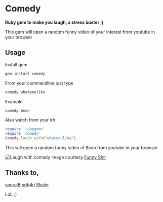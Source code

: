 Comedy
=======

**Ruby gem to make you laugh, a stress buster ;)**

This gem will open a random funny video of your interest from youtube in your browser

Usage
------
Install gem

```ruby
gem install comedy
```

From your commandline just type 
```ruby
comedy whatyoulike
```

Example
```ruby
comedy bean
```

Also watch from your irb
```ruby
require 'rubygems'
require 'comedy'
Comedy.laugh_with("whatyoulike")
```

This will open a random funny video of Bean from youtube in your browser

![Laugh with comedy ](http://i.imgur.com/BrGrF.jpg)
Image courtesy [Funny Shit](https://www.facebook.com/kuyilcorp) 

Thanks to,
----

[soorajB](https://github.com/soorajb)
[srih4ri](https://github.com/srih4ri)
[Shajin](https://github.com/codesavvy)


LoL ;)
 